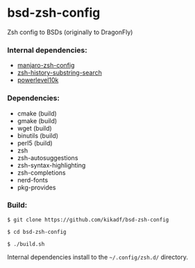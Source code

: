 # bsd-zsh-config
Zsh config to BSDs (originally to DragonFly)

### Internal dependencies:
- [manjaro-zsh-config](https://github.com/Chrysostomus/manjaro-zsh-config)
- [zsh-history-substring-search](https://github.com/zsh-users/zsh-history-substring-search)
- [powerlevel10k](https://github.com/romkatv/powerlevel10k)

### Dependencies:
- cmake (build)
- gmake (build)
- wget (build)
- binutils (build)
- perl5 (build)
- zsh
- zsh-autosuggestions
- zsh-syntax-highlighting
- zsh-completions
- nerd-fonts
- pkg-provides

### Build:

`$ git clone https://github.com/kikadf/bsd-zsh-config`

`$ cd bsd-zsh-config`

`$ ./build.sh`

Internal dependencies install to the `~/.config/zsh.d/` directory.
